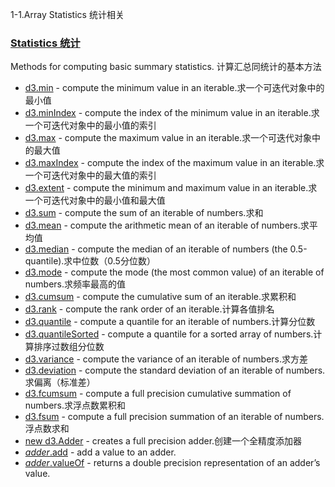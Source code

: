 1-1.Array Statistics 统计相关
### [Statistics 统计](https://github.com/d3/d3-array/blob/v3.1.1/README.md#statistics)

Methods for computing basic summary statistics.  计算汇总同统计的基本方法

-   [d3.min](https://github.com/d3/d3-array/blob/v3.1.1/README.md#min) - compute the minimum value in an iterable.求一个可迭代对象中的最小值
-   [d3.minIndex](https://github.com/d3/d3-array/blob/v3.1.1/README.md#minIndex) - compute the index of the minimum value in an iterable.求一个可迭代对象中的最小值的索引
-   [d3.max](https://github.com/d3/d3-array/blob/v3.1.1/README.md#max) - compute the maximum value in an iterable.求一个可迭代对象中的最大值
-   [d3.maxIndex](https://github.com/d3/d3-array/blob/v3.1.1/README.md#maxIndex) - compute the index of the maximum value in an iterable.求一个可迭代对象中的最大值的索引
-   [d3.extent](https://github.com/d3/d3-array/blob/v3.1.1/README.md#extent) - compute the minimum and maximum value in an iterable.求一个可迭代对象中的最小值和最大值
-   [d3.sum](https://github.com/d3/d3-array/blob/v3.1.1/README.md#sum) - compute the sum of an iterable of numbers.求和
-   [d3.mean](https://github.com/d3/d3-array/blob/v3.1.1/README.md#mean) - compute the arithmetic mean of an iterable of numbers.求平均值
-   [d3.median](https://github.com/d3/d3-array/blob/v3.1.1/README.md#median) - compute the median of an iterable of numbers (the 0.5-quantile).求中位数（0.5分位数）
-   [d3.mode](https://github.com/d3/d3-array/blob/v3.1.1/README.md#mode) - compute the mode (the most common value) of an iterable of numbers.求频率最高的值
-   [d3.cumsum](https://github.com/d3/d3-array/blob/v3.1.1/README.md#cumsum) - compute the cumulative sum of an iterable.求累积和
-   [d3.rank](https://github.com/d3/d3-array/blob/v3.1.1/README.md#rank) - compute the rank order of an iterable.计算各值排名
-   [d3.quantile](https://github.com/d3/d3-array/blob/v3.1.1/README.md#quantile) - compute a quantile for an iterable of numbers.计算分位数
-   [d3.quantileSorted](https://github.com/d3/d3-array/blob/v3.1.1/README.md#quantileSorted) - compute a quantile for a sorted array of numbers.计算排序过数组分位数
-   [d3.variance](https://github.com/d3/d3-array/blob/v3.1.1/README.md#variance) - compute the variance of an iterable of numbers.求方差
-   [d3.deviation](https://github.com/d3/d3-array/blob/v3.1.1/README.md#deviation) - compute the standard deviation of an iterable of numbers.求偏离（标准差）
-   [d3.fcumsum](https://github.com/d3/d3-array/blob/v3.1.1/README.md#fcumsum) - compute a full precision cumulative summation of numbers.求浮点数累积和
-   [d3.fsum](https://github.com/d3/d3-array/blob/v3.1.1/README.md#fsum) - compute a full precision summation of an iterable of numbers.浮点数求和
-   [new d3.Adder](https://github.com/d3/d3-array/blob/v3.1.1/README.md#adder) - creates a full precision adder.创建一个全精度添加器
-   [*adder*.add](https://github.com/d3/d3-array/blob/v3.1.1/README.md#adder_add) - add a value to an adder.
-   [*adder*.valueOf](https://github.com/d3/d3-array/blob/v3.1.1/README.md#adder_valueOf) - returns a double precision representation of an adder’s value.
